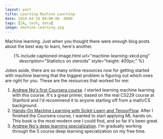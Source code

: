 ```yaml
---
layout: post
title: Learning Machine Learning
date: 2018-04-18 00:00:00 -0000
tags: [IA, tech, data]
image: machine-learning.jpg
---
```

Machine learning. Just when you thought there were enough blog posts about the best way to learn, here's another.

<div style="text-align: center;">
{% include captioned-image.html url="machine-learning-xkcd.png" description="Statistics on steroids" style="height: 400px;" %}
</div>

Jokes aside, there are so many online resources now for getting started with machine learning that the biggest problem
is figuring out which ones are right for you. These are the resources that worked for me:

1. [Andrew Ng's first Coursera course][coursera]. I started learning machine learning with this course. It's a great 
primer, based on the real CS229 course at Stanford and I'd recommend it to anyone starting off from a math/CS background.
2. [Hands-On Machine Learning with Scikit-Learn and TensorFlow][book]. After I finished the Coursera course, I wanted
to start applying ML hands on. This book is the most modern one I could find, and so far it's been great.
3. [Andrew Ng's deep learning specialization][deep-learning]. I'm gradually working through the 5 course deep learning 
specialization on my free time.

[coursera]: https://www.coursera.org/learn/machine-learning/
[deep-learning]: https://www.coursera.org/specializations/deep-learning
[book]: http://a.co/heMZ59m
